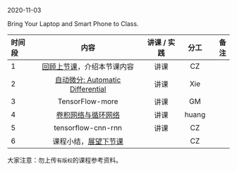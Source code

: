 2020-11-03

Bring Your Laptop  and Smart Phone to Class. 

|时间段 |  内容    | 讲课 / 实践     |  分工  |  备注       |
| :--- |   :----:    |   :----:    |    :----:    | ---: |
|   1  |  [回顾上节课](../WW7/WW7-Plan.md)，介绍本节课内容     |  讲课    |     CZ     |      |
|   2  | [自动微分: Automatic Differential](https://github.com/saturn-lab/BDMI-2020S/blob/master/Schedule/WW8/AD.pdf)   | 讲课 |   Xie |   |
|   3  | TensorFlow-more |  讲课   |  GM  |    |
|   4  | [卷积网络与循环网络](https://github.com/saturn-lab/BDMI-2020S/blob/master/Schedule/WW7/CNN_RNN.pdf)  |   讲课    |  huang   |     |
|   5  | tensorflow-cnn-rnn    |   讲课    |   CZ    |         |
|   6  |  课程小结，[展望下节课](../WW9/WW9-Plan.md)       |     |  CZ |   |




大家注意：勿上传``有版权``的课程参考资料。
